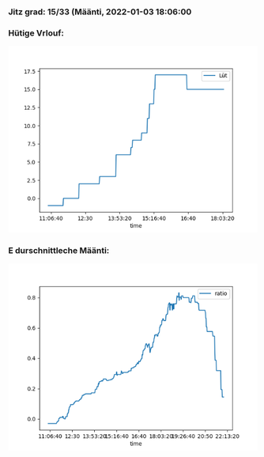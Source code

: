 ### Jitz grad: 15/33 (Määnti, 2022-01-03 18:06:00

### Hütige Vrlouf:
![Graph](Today.png)

### E durschnittleche Määnti:
![Graph](Määnti.png)